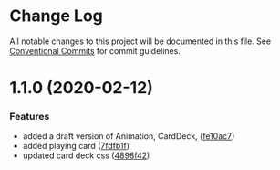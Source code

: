 # Change Log

All notable changes to this project will be documented in this file.
See [Conventional Commits](https://conventionalcommits.org) for commit guidelines.

# 1.1.0 (2020-02-12)


### Features

* added a draft version of Animation, CardDeck, ([fe10ac7](http://134.209.96.47:4873/-/web/detail/@eldo/carddeck/commits/fe10ac72ece2106777b13af1ebd1c35cbdcb7e12))
* added playing card ([7fdfb1f](http://134.209.96.47:4873/-/web/detail/@eldo/carddeck/commits/7fdfb1fba784a7284bd8f747526dba0ab7e25d62))
* updated card deck css ([4898f42](http://134.209.96.47:4873/-/web/detail/@eldo/carddeck/commits/4898f420d2471b55532324ed8d7f5f469c0aaf84))
